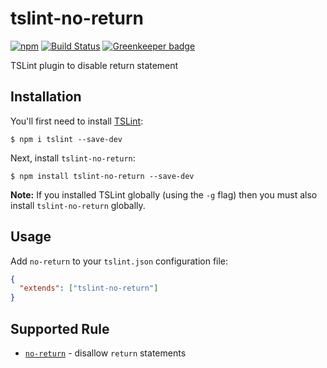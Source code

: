 # tslint-no-return

[![npm](https://img.shields.io/npm/v/tslint-no-return.svg)](https://www.npmjs.com/package/tslint-no-return)
[![Build Status](https://travis-ci.org/boiyaa/tslint-no-return.svg?branch=master)](https://travis-ci.org/boiyaa/tslint-no-return) [![Greenkeeper badge](https://badges.greenkeeper.io/boiyaa/tslint-no-return.svg)](https://greenkeeper.io/)

TSLint plugin to disable return statement

## Installation

You'll first need to install [TSLint](https://palantir.github.io/tslint/):

```
$ npm i tslint --save-dev
```

Next, install `tslint-no-return`:

```
$ npm install tslint-no-return --save-dev
```

**Note:** If you installed TSLint globally (using the `-g` flag) then you must also install `tslint-no-return` globally.

## Usage

Add `no-return` to your `tslint.json` configuration file:

```json
{
  "extends": ["tslint-no-return"]
}
```

## Supported Rule

* [`no-return`](docs/rules/no-return.md) - disallow `return` statements
